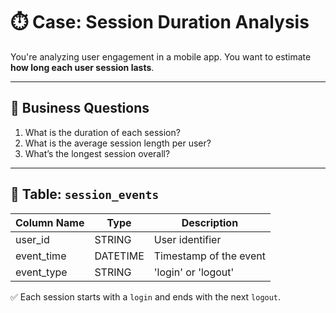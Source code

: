 # ⏱️ Case: Session Duration Analysis

You're analyzing user engagement in a mobile app. You want to estimate **how long each user session lasts**.

---

## 🎯 Business Questions

1. What is the duration of each session?
2. What is the average session length per user?
3. What’s the longest session overall?

---

## 📂 Table: `session_events`

| Column Name   | Type    | Description               |
|---------------|---------|---------------------------|
| user_id       | STRING  | User identifier           |
| event_time    | DATETIME| Timestamp of the event    |
| event_type    | STRING  | 'login' or 'logout'       |

✅ Each session starts with a `login` and ends with the next `logout`.
